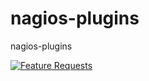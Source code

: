 nagios-plugins
==============

nagios-plugins

[![Feature Requests](http://feathub.com/SvenVD/rpisurv?format=svg)](http://feathub.com/SvenVD/rpisurv)
